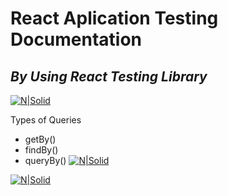 # React Aplication Testing Documentation
## _By Using React Testing Library_

[![N|Solid](https://i.ibb.co/V9HKXtf/react-testing-library.png)](https://testing-library.com/docs/react-testing-library/intro/)


Types of Queries 

- getBy()
- findBy()
- queryBy()
[![N|Solid](https://i.ibb.co/9cQw1sc/react-testing-library-2.png)](https://testing-library.com/docs/queries/about/)

[![N|Solid](https://i.ibb.co/jgGHH0Q/react-testing-library-3.png)](https://testing-library.com/docs/guide-disappearance/)